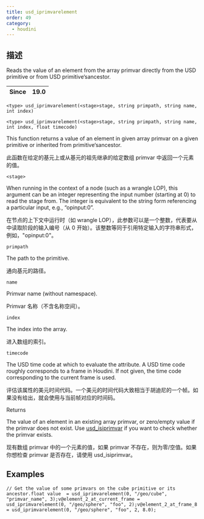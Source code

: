 ```yaml
---
title: usd_iprimvarelement
order: 49
category:
  - houdini
---
```

    
## 描述

Reads the value of an element from the array primvar directly from the USD
primitive or from USD primitive‘sancestor.

| Since | 19.0 |
| ----- | ---- |

`<type> usd_iprimvarelement(<stage>stage, string primpath, string name, int index)`

`<type> usd_iprimvarelement(<stage>stage, string primpath, string name, int index, float timecode)`

This function returns a value of an element in given array primvar on a given
primitive or inherited from primitive‘sancestor.

此函数在给定的基元上或从基元的祖先继承的给定数组 primvar 中返回一个元素的值。

`<stage>`

When running in the context of a node (such as a wrangle LOP), this argument
can be an integer representing the input number (starting at 0) to read the
stage from. The integer is equivalent to the string form referencing a
particular input, e.g., “opinput:0”.

在节点的上下文中运行时（如 wrangle LOP），此参数可以是一个整数，代表要从中读取阶段的输入编号（从 0
开始）。该整数等同于引用特定输入的字符串形式，例如，"opinput:0"。

`primpath`

The path to the primitive.

通向基元的路径。

`name`

Primvar name (without namespace).

Primvar 名称（不含名称空间）。

`index`

The index into the array.

进入数组的索引。

`timecode`

The USD time code at which to evaluate the attribute. A USD time code roughly
corresponds to a frame in Houdini. If not given, the time code corresponding
to the current frame is used.

评估该属性的美元时间代码。一个美元的时间代码大致相当于胡迪尼的一个帧。如果没有给出，就会使用与当前帧对应的时间码。

Returns

The value of an element in an existing array primvar, or zero/empty value if
the primvar does not exist. Use [usd_isiprimvar](usd_isiprimvar.html "Checks
if the primitive or its ancestor has a primvar of the given name.") if you
want to check whether the primvar exists.

现有数组 primvar 中的一个元素的值，如果 primvar 不存在，则为零/空值。如果你想检查 primvar 是否存在，请使用 usd_isiprimvar。

## Examples

    // Get the value of some primvars on the cube primitive or its ancestor.float value  = usd_iprimvarelement(0, "/geo/cube", "primvar_name", 3);v@element_2_at_current_frame = usd_iprimvarelement(0, "/geo/sphere", "foo", 2);v@element_2_at_frame_8    = usd_iprimvarelement(0, "/geo/sphere", "foo", 2, 8.0);
